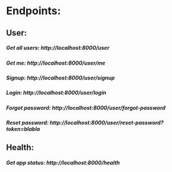 # Endpoints:

## User:
##### Get all users: http://localhost:8000/user
##### Get me: http://localhost:8000/user/me
##### Signup: http://localhost:8000/user/signup
##### Login: http://localhost:8000/user/login
##### Forgot password: http://localhost:8000/user/forgot-password
##### Reset password: http://localhost:8000/user/reset-password?token=blabla

## Health:
##### Get app status: http://localhost:8000/health

